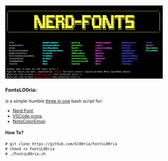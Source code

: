 ![1](https://github.com/Gl00ria/FontsL00ria/blob/main/screenshot/1.png)

### FontsL00ria:

is a simple-humble [three in one](https://www.nescafe.com/gb/our-coffees/in1/nescafe-3in1/) bash script for:

- [Nerd Font](https://github.com/ryanoasis/nerd-fonts).
- [VSCode icons](https://github.com/microsoft/vscode-codicons/raw/main/dist/codicon.ttf).
- [NotoColorEmoji](https://github.com/googlefonts/noto-emoji).

#### How To?

```
# git clone https://github.com/Gl00ria/FontsL00ria
# chmod +x FontsL00ria
# ./FontsL00ria.sh
```
